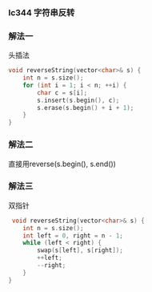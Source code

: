 ### lc344 字符串反转

### 解法一

头插法

```cpp
void reverseString(vector<char>& s) {
    int n = s.size();
    for (int i = 1; i < n; ++i) {
        char c = s[i];
        s.insert(s.begin(), c);
        s.erase(s.begin() + i + 1);
    }
}
```

### 解法二

直接用reverse(s.begin(), s.end())

### 解法三

双指针

```cpp
 void reverseString(vector<char>& s) {
    int n = s.size();
    int left = 0, right = n - 1;
    while (left < right) {
        swap(s[left], s[right]);
        ++left;
        --right;
    }
}
```

